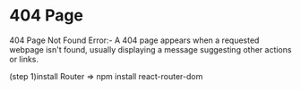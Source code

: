 
# 404 Page
404 Page Not Found Error:-
A 404 page appears when a requested webpage isn't found, usually displaying a message suggesting other actions or links.

(step 1)install Router => npm install react-router-dom

